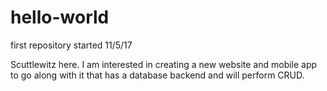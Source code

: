 # hello-world
first repository started 11/5/17

Scuttlewitz here.  I am interested in creating a new website and mobile app to go along with it that has a database backend and will perform CRUD.  
